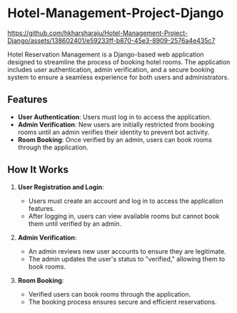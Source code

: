 # Hotel-Management-Project-Django
https://github.com/hkharsharaju/Hotel-Management-Project-Django/assets/138602401/e59233ff-b870-45e3-8909-2576a4e435c7

Hotel Reservation Management is a Django-based web application designed to streamline the process of booking hotel rooms. The application includes user authentication, admin verification, and a secure booking system to ensure a seamless experience for both users and administrators.

## Features

- **User Authentication**: Users must log in to access the application.
- **Admin Verification**: New users are initially restricted from booking rooms until an admin verifies their identity to prevent bot activity.
- **Room Booking**: Once verified by an admin, users can book rooms through the application.

## How It Works

1. **User Registration and Login**:
    - Users must create an account and log in to access the application features.
    - After logging in, users can view available rooms but cannot book them until verified by an admin.

2. **Admin Verification**:
    - An admin reviews new user accounts to ensure they are legitimate.
    - The admin updates the user's status to "verified," allowing them to book rooms.

3. **Room Booking**:
    - Verified users can book rooms through the application.
    - The booking process ensures secure and efficient reservations.

